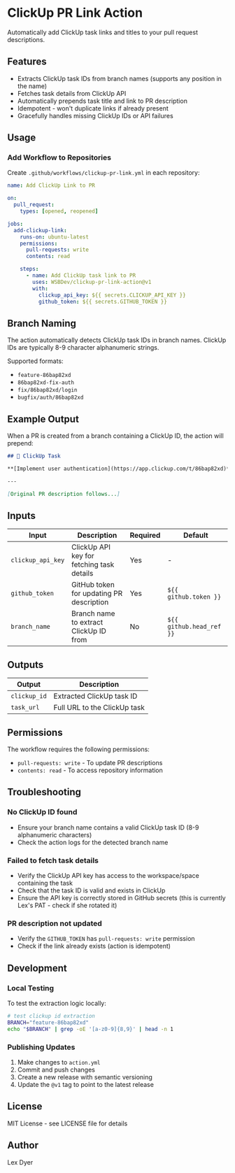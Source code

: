# ClickUp PR Link Action

Automatically add ClickUp task links and titles to your pull request descriptions.

## Features

- Extracts ClickUp task IDs from branch names (supports any position in the name)
- Fetches task details from ClickUp API
- Automatically prepends task title and link to PR description
- Idempotent - won't duplicate links if already present
- Gracefully handles missing ClickUp IDs or API failures

## Usage

### Add Workflow to Repositories

Create `.github/workflows/clickup-pr-link.yml` in each repository:

```yaml
name: Add ClickUp Link to PR

on:
  pull_request:
    types: [opened, reopened]

jobs:
  add-clickup-link:
    runs-on: ubuntu-latest
    permissions:
      pull-requests: write
      contents: read

    steps:
      - name: Add ClickUp task link to PR
        uses: WSBDev/clickup-pr-link-action@v1
        with:
          clickup_api_key: ${{ secrets.CLICKUP_API_KEY }}
          github_token: ${{ secrets.GITHUB_TOKEN }}
```

## Branch Naming

The action automatically detects ClickUp task IDs in branch names. ClickUp IDs are typically 8-9 character alphanumeric strings.

Supported formats:
- `feature-86bap82xd`
- `86bap82xd-fix-auth`
- `fix/86bap82xd/login`
- `bugfix/auth/86bap82xd`

## Example Output

When a PR is created from a branch containing a ClickUp ID, the action will prepend:

```markdown
## 🎯 ClickUp Task

**[Implement user authentication](https://app.clickup.com/t/86bap82xd)**

---

[Original PR description follows...]
```

## Inputs

| Input | Description | Required | Default |
|-------|-------------|----------|---------|
| `clickup_api_key` | ClickUp API key for fetching task details | Yes | - |
| `github_token` | GitHub token for updating PR description | Yes | `${{ github.token }}` |
| `branch_name` | Branch name to extract ClickUp ID from | No | `${{ github.head_ref }}` |

## Outputs

| Output | Description |
|--------|-------------|
| `clickup_id` | Extracted ClickUp task ID |
| `task_url` | Full URL to the ClickUp task |

## Permissions

The workflow requires the following permissions:
- `pull-requests: write` - To update PR descriptions
- `contents: read` - To access repository information

## Troubleshooting

### No ClickUp ID found
- Ensure your branch name contains a valid ClickUp task ID (8-9 alphanumeric characters)
- Check the action logs for the detected branch name

### Failed to fetch task details
- Verify the ClickUp API key has access to the workspace/space containing the task
- Check that the task ID is valid and exists in ClickUp
- Ensure the API key is correctly stored in GitHub secrets (this is currently Lex's PAT - check if she rotated it)

### PR description not updated
- Verify the `GITHUB_TOKEN` has `pull-requests: write` permission
- Check if the link already exists (action is idempotent)

## Development

### Local Testing

To test the extraction logic locally:

```bash
# test clickup id extraction
BRANCH="feature-86bap82xd"
echo "$BRANCH" | grep -oE '[a-z0-9]{8,9}' | head -n 1
```

### Publishing Updates

1. Make changes to `action.yml`
2. Commit and push changes
3. Create a new release with semantic versioning
4. Update the `@v1` tag to point to the latest release

## License

MIT License - see LICENSE file for details

## Author

Lex Dyer
